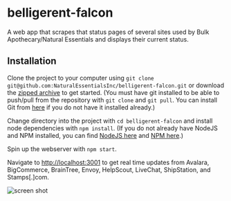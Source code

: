 # belligerent-falcon
A web app that scrapes that status pages of several sites used by Bulk Apothecary/Natural Essentials and displays their current status.

## Installation

Clone the project to your computer using `git clone git@github.com:NaturalEssentialsInc/belligerent-falcon.git` or download the [zipped archive](git@github.com:NaturalEssentialsInc/belligerent-falcon.git) to get started.
(You must have git installed to be able to push/pull from the repository with `git clone` and `git pull`. You can install Git from [here](https://git-scm.com/downloads) if you do not have it installed already.)

Change directory into the project with `cd belligerent-falcon` and install node dependencies with `npm install`.
(If you do not already have NodeJS and NPM installed, you can find [NodeJS here](https://nodejs.org/en/download/) and [NPM here](https://www.npmjs.com/get-npm).)

Spin up the webserver with `npm start`.

Navigate to [http://localhost:3001](http://localhost:3001) to get real time updates from Avalara, BigCommerce, BrainTree, Envoy, HelpScout, LiveChat, ShipStation, and Stamps[.]com.

![screen shot](https://github.com/NaturalEssentialsInc/belligerent-falcon/public/images/Capture.PNG "Collected Web Statuses")
